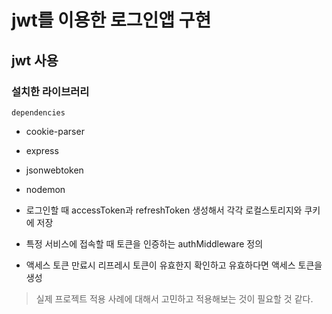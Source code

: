 # jwt를 이용한 로그인앱 구현

## jwt 사용

### 설치한 라이브러리

`dependencies`
- cookie-parser
- express
- jsonwebtoken
- nodemon

- 로그인할 때 accessToken과 refreshToken 생성해서 각각 로컬스토리지와 쿠키에 저장
- 특정 서비스에 접속할 때 토큰을 인증하는 authMiddleware 정의
- 액세스 토큰 만료시 리프레시 토큰이 유효한지 확인하고 유효하다면 액세스 토큰을 생성

> 실제 프로젝트 적용 사례에 대해서 고민하고 적용해보는 것이 필요할 것 같다.
